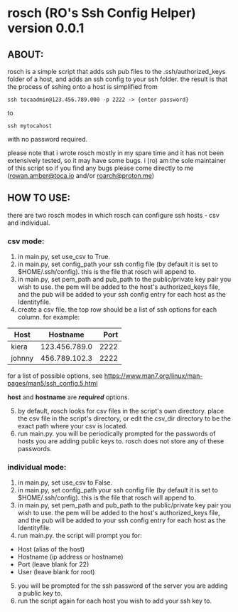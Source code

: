 # rosch (RO's Ssh Config Helper) version 0.0.1

## ABOUT:

rosch is a simple script that adds ssh pub files to the .ssh/authorized_keys folder of a host, and adds an ssh config to your ssh folder. the result is that the process of sshing onto a host is simplified from


  `ssh tocaadmin@123.456.789.000 -p 2222 -> {enter password}`

to

  `ssh mytocahost`

with no password required.

please note that i wrote rosch mostly in my spare time and it has not been extensively tested, so it may have some bugs. i (ro) am the sole maintainer of this script so if you find any bugs please come directly to me (rowan.amber@toca.io and/or roarch@proton.me)

## HOW TO USE: 
there are two rosch modes in which rosch can configure ssh hosts - csv and individual.

### csv mode:
1. in main.py, set use_csv to True.
2. in main.py, set config_path your ssh config file (by default it is set to $HOME/.ssh/config). this is the file that rosch will append to.
3. in main.py, set pem_path and pub_path to the public/private key pair you wish to use. the pem will be added to the host's authorized_keys file, and the pub will be added to your ssh config entry for each host as the Identityfile.
4. create a csv file. the top row should be a list of ssh options for each column. for example:

| Host         |   Hostname    | Port |
|--------------|:-------------:|-----:|
| kiera        | 123.456.789.0 | 2222 |
| johnny       | 456.789.102.3 | 2222 |

for a list of possible options, see <https://www.man7.org/linux/man-pages/man5/ssh_config.5.html>

**host** and **hostname** are ***required*** options.

5. by default, rosch looks for csv files in the script's own directory. place the csv file in the script's directory, or edit the csv_dir directory to be the exact path where your csv is located.
6. run main.py. you will be periodically prompted for the passwords of hosts you are adding public keys to. rosch does not store any of these passwords.

### individual mode:
1. in main.py, set use_csv to False.
2. in main.py, set config_path your ssh config file (by default it is set to $HOME/.ssh/config). this is the file that rosch will append to.
3. in main.py, set pem_path and pub_path to the public/private key pair you wish to use. the pem will be added to the host's authorized_keys file, and the pub will be added to your ssh config entry for each host as the Identityfile.
4. run main.py. the script will prompt you for:
- Host (alias of the host)
- Hostname (ip address or hostname)
- Port (leave blank for 22)
- User (leave blank for root)
5. you will be prompted for the ssh password of the server you are adding a public key to.
6. run the script again for each host you wish to add your ssh key to.
